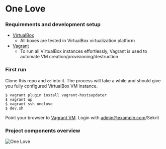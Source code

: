 One Love
========

### Requirements and development setup
- [VirtualBox](https://www.virtualbox.org/)
  - All boxes are tested in VirtualBox virtualization platform
- [Vagrant](http://www.vagrantup.com/)
  - To run all VirtualBox instances effortlessly, Vagrant is used to automate
    VM creation/provisioning/destruction

### First run
Clone this repo and `cd` into it. The process will take a while and should give
you fully configured VirtualBox VM instance.

    $ vagrant plugin install vagrant-hostsupdater
    $ vagrant up
    $ vagrant ssh onelove
    $ dev.sh

Point your browser to [Vagrant VM](http://onelove.vagrant:8080/).
Login with admin@example.com/Sekrit


### Project components overview
![One Love](https://github.com/one-love/one-love/blob/master/onelove.png)
